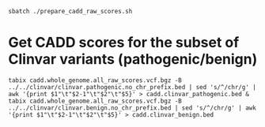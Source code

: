 ```
sbatch ./prepare_cadd_raw_scores.sh
```

# Get CADD scores for the subset of Clinvar variants (pathogenic/benign)
```
tabix cadd.whole_genome.all_raw_scores.vcf.bgz -B ../../clinvar/clinvar.pathogenic.no_chr_prefix.bed | sed 's/^/chr/g' | awk '{print $1"\t"$2-1"\t"$2"\t"$5}' > cadd.clinvar_pathogenic.bed &
tabix cadd.whole_genome.all_raw_scores.vcf.bgz -B ../../clinvar/clinvar.benign.no_chr_prefix.bed | sed 's/^/chr/g' | awk '{print $1"\t"$2-1"\t"$2"\t"$5}' > cadd.clinvar_benign.bed
```
